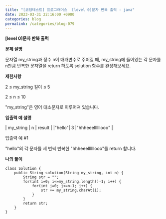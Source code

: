 ```yaml
---
title: "[코딩테스트] 프로그래머스  [level 0]문자 반복 출력 - java"
date: 2023-03-31 22:16:00 +0900
categories: blog
permalink: /categories/blog-079
---
```



**[level 0]문자 반복 출력**



**문제 설명**

문자열 my_string과 정수 n이 매개변수로 주어질 때, my_string에 들어있는 각 문자를 n만큼 반복한 문자열을 return 하도록 solution 함수를 완성해보세요.





**제한사항**

2 ≤ my_string 길이 ≤ 5

2 ≤ n ≤ 10

"my_string"은 영어 대소문자로 이루어져 있습니다.



**입출력 예 설명**

| my_string	 | n | result	 |
|"hello"| 3 |"hhheeellllllooo" |



입출력 예 #1

"hello"의 각 문자를 세 번씩 반복한 "hhheeellllllooo"를 return 합니다.


**나의 풀이**

```
class Solution {
    public String solution(String my_string, int n) {
        String str = "";
        for(int i=0; i<=my_string.length()-1; i++) {
            for(int j=0; j<=n-1; j++) {
                str += my_string.charAt(i);
            }
        }
        return str;
    }
}
```


